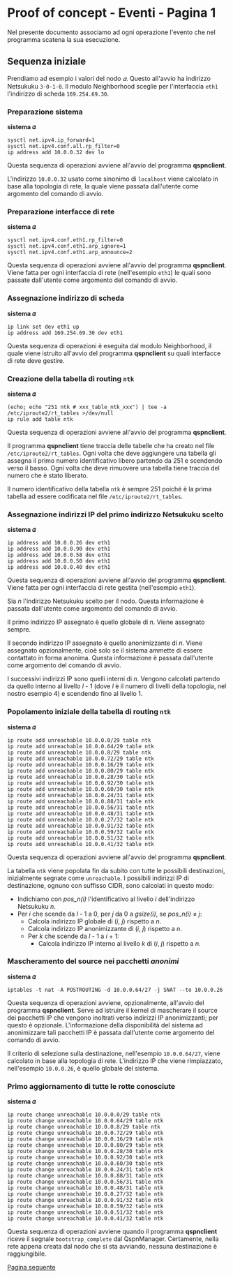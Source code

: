 # Proof of concept - Eventi - Pagina 1

Nel presente documento associamo ad ogni operazione l'evento che nel programma scatena la
sua esecuzione.

## Sequenza iniziale

Prendiamo ad esempio i valori del nodo *𝛼*. Questo all'avvio ha indirizzo Netsukuku `3·0·1·0`.
Il modulo Neighborhood sceglie per l'interfaccia `eth1` l'indirizzo di scheda `169.254.69.30`.

### Preparazione sistema

**sistema 𝛼**
```
sysctl net.ipv4.ip_forward=1
sysctl net.ipv4.conf.all.rp_filter=0
ip address add 10.0.0.32 dev lo
```

Questa sequenza di operazioni avviene all'avvio del programma **qspnclient**.

L'indirizzo `10.0.0.32` usato come sinonimo di `localhost` viene calcolato in base alla topologia
di rete, la quale viene passata dall'utente come argomento del comando di avvio.

### Preparazione interfacce di rete

**sistema 𝛼**
```
sysctl net.ipv4.conf.eth1.rp_filter=0
sysctl net.ipv4.conf.eth1.arp_ignore=1
sysctl net.ipv4.conf.eth1.arp_announce=2
```

Questa sequenza di operazioni avviene all'avvio del programma **qspnclient**. Viene fatta per ogni
interfaccia di rete (nell'esempio `eth1`) le quali sono passate dall'utente come argomento del comando di avvio.

### Assegnazione indirizzo di scheda

**sistema 𝛼**
```
ip link set dev eth1 up
ip address add 169.254.69.30 dev eth1
```

Questa sequenza di operazioni è eseguita dal modulo Neighborhood, il quale viene istruito all'avvio
del programma **qspnclient** su quali interfacce di rete deve gestire.

### Creazione della tabella di routing `ntk`

**sistema 𝛼**
```
(echo; echo "251 ntk # xxx_table_ntk_xxx") | tee -a /etc/iproute2/rt_tables >/dev/null
ip rule add table ntk
```

Questa sequenza di operazioni avviene all'avvio del programma **qspnclient**.

Il programma **qspnclient** tiene traccia delle tabelle che ha creato nel file `/etc/iproute2/rt_tables`.
Ogni volta che deve aggiungere una tabella gli assegna il primo numero identificativo libero
partendo da 251 e scendendo verso il basso. Ogni volta che deve rimuovere una tabella tiene traccia
del numero che è stato liberato.

Il numero identificativo della tabella `ntk` è sempre 251 poiché è la prima tabella ad essere
codificata nel file `/etc/iproute2/rt_tables`.

### Assegnazione indirizzi IP del primo indirizzo Netsukuku scelto

**sistema 𝛼**
```
ip address add 10.0.0.26 dev eth1
ip address add 10.0.0.90 dev eth1
ip address add 10.0.0.58 dev eth1
ip address add 10.0.0.50 dev eth1
ip address add 10.0.0.40 dev eth1
```

Questa sequenza di operazioni avviene all'avvio del programma **qspnclient**. Viene fatta per ogni
interfaccia di rete gestita (nell'esempio `eth1`).

Sia *n* l'indirizzo Netsukuku scelto per il nodo. Questa informazione è passata
dall'utente come argomento del comando di avvio.

Il primo indirizzo IP assegnato è quello globale di *n*. Viene assegnato sempre.

Il secondo indirizzo IP assegnato è quello anonimizzante di *n*. Viene assegnato opzionalmente, cioè solo
se il sistema ammette di essere contattato in forma anonima. Questa informazione è passata
dall'utente come argomento del comando di avvio.

I successivi indirizzi IP sono quelli interni di *n*. Vengono calcolati partendo da quello interno al
livello *l* - 1 (dove *l* è il numero di livelli della topologia, nel nostro esempio 4) e
scendendo fino al livello 1.

### Popolamento iniziale della tabella di routing `ntk`

**sistema 𝛼**
```
ip route add unreachable 10.0.0.0/29 table ntk
ip route add unreachable 10.0.0.64/29 table ntk
ip route add unreachable 10.0.0.8/29 table ntk
ip route add unreachable 10.0.0.72/29 table ntk
ip route add unreachable 10.0.0.16/29 table ntk
ip route add unreachable 10.0.0.80/29 table ntk
ip route add unreachable 10.0.0.28/30 table ntk
ip route add unreachable 10.0.0.92/30 table ntk
ip route add unreachable 10.0.0.60/30 table ntk
ip route add unreachable 10.0.0.24/31 table ntk
ip route add unreachable 10.0.0.88/31 table ntk
ip route add unreachable 10.0.0.56/31 table ntk
ip route add unreachable 10.0.0.48/31 table ntk
ip route add unreachable 10.0.0.27/32 table ntk
ip route add unreachable 10.0.0.91/32 table ntk
ip route add unreachable 10.0.0.59/32 table ntk
ip route add unreachable 10.0.0.51/32 table ntk
ip route add unreachable 10.0.0.41/32 table ntk
```

Questa sequenza di operazioni avviene all'avvio del programma **qspnclient**.

La tabella `ntk` viene popolata fin da subito con tutte le possibili destinazioni, inizialmente segnate
come `unreachable`. I possibili indirizzi IP di destinazione, ognuno con suffisso CIDR, sono calcolati in questo modo:

*   Indichiamo con *pos_n(i)* l'identificativo al livello *i* dell'indirizzo Netsukuku *n*.
*   Per *i* che scende da *l* - 1 a 0, per *j* da 0 a *gsize(i)*, se *pos_n(i)* ≠ *j*:
    *   Calcola indirizzo IP globale di (*i*, *j*) rispetto a *n*.
    *   Calcola indirizzo IP anonimizzante di (*i*, *j*) rispetto a *n*.
    *   Per *k* che scende da *l* - 1 a *i* + 1:
        *   Calcola indirizzo IP interno al livello *k* di (*i*, *j*) rispetto a *n*.

### Mascheramento del source nei pacchetti *anonimi*

**sistema 𝛼**
```
iptables -t nat -A POSTROUTING -d 10.0.0.64/27 -j SNAT --to 10.0.0.26
```

Questa sequenza di operazioni avviene, opzionalmente, all'avvio del programma **qspnclient**. Serve ad istruire
il kernel di mascherare il source dei pacchetti IP che vengono inoltrati verso indirizzi IP anonimizzanti; per questo
è opzionale. L'informazione della disponibilità del sistema ad anonimizzare tali pacchetti IP è passata
dall'utente come argomento del comando di avvio.

Il criterio di selezione sulla destinazione, nell'esempio `10.0.0.64/27`, viene calcolato in base alla topologia
di rete. L'indirizzo IP che viene rimpiazzato, nell'esempio `10.0.0.26`, è quello globale del sistema.

### Primo aggiornamento di tutte le rotte conosciute

**sistema 𝛼**
```
ip route change unreachable 10.0.0.0/29 table ntk
ip route change unreachable 10.0.0.64/29 table ntk
ip route change unreachable 10.0.0.8/29 table ntk
ip route change unreachable 10.0.0.72/29 table ntk
ip route change unreachable 10.0.0.16/29 table ntk
ip route change unreachable 10.0.0.80/29 table ntk
ip route change unreachable 10.0.0.28/30 table ntk
ip route change unreachable 10.0.0.92/30 table ntk
ip route change unreachable 10.0.0.60/30 table ntk
ip route change unreachable 10.0.0.24/31 table ntk
ip route change unreachable 10.0.0.88/31 table ntk
ip route change unreachable 10.0.0.56/31 table ntk
ip route change unreachable 10.0.0.48/31 table ntk
ip route change unreachable 10.0.0.27/32 table ntk
ip route change unreachable 10.0.0.91/32 table ntk
ip route change unreachable 10.0.0.59/32 table ntk
ip route change unreachable 10.0.0.51/32 table ntk
ip route change unreachable 10.0.0.41/32 table ntk
```

Questa sequenza di operazioni avviene quando il programma **qspnclient** riceve il segnale
`bootstrap_complete` dal QspnManager. Certamente, nella rete appena creata dal nodo che si sta
avviando, nessuna destinazione è raggiungibile.

[Pagina seguente](Eventi2.md)
